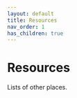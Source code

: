 ```yaml
---
layout: default
title: Resources
nav_order: 1
has_children: true
---
```

# Resources
Lists of other places.